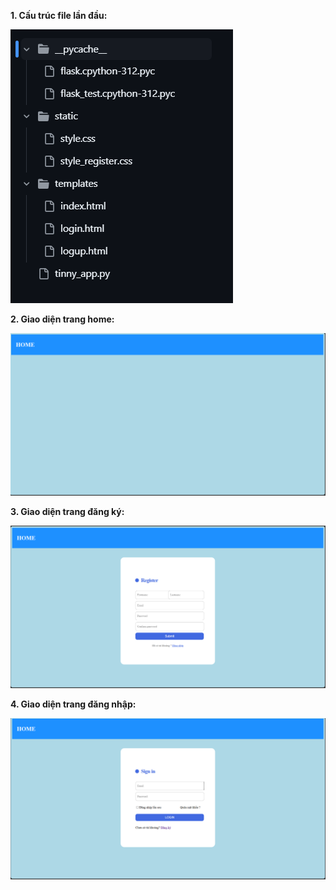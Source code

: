 **1. Cấu trúc file lần đầu:**

![1740764271373](image/v1/1740764271373.png)

**2. Giao diện trang home:**

![1740764350380](image/v1/1740764350380.png)

**3. Giao diện trang đăng ký:**

![1740764369828](image/v1/1740764369828.png)

**4. Giao diện trang đăng nhập:**

![1740764384862](image/v1/1740764384862.png)

